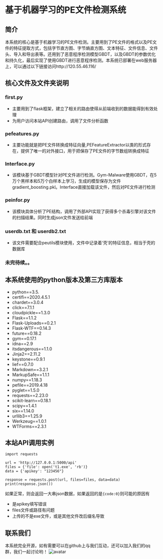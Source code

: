 # 基于机器学习的PE文件检测系统
## 简介
本系统的核心是基于机器学习的PE文件检测。主要用到了PE文件的格式以及PE文件的特征提取方式，包括字节直方图、字节熵直方图、文本特征、文件信息、文件头、导入和导出表等。还用到了恶意程序检测模型GBDT，以及GBDT的参数优化和持久化，最后实现了使用GBDT进行恶意程序检测。本系统已部署在web服务器上，可以通过以下链接访问http://120.55.46.116/
## 核心文件及文件夹说明
### first.py
* 主要用到了flask框架，建立了相关的路由使得从前端收到的数据能得到有效处理
* 为用户访问本站API创建路由，调用了文件分析函数
### pefeatures.py
* 主要功能就是把PE文件转换成特征向量,PEFeatureExtractor以类的形式存在，提供了唯一的对外接口，用于把保存了PE文件的字节数组转换成特征
### Interface.py
* 该模块基于GBDT模型针对PE文件进行检测。Gym-Malware使用GBDT，在5万个黑样本和5万个白样本上学习，生成的模型保存为文件gradient_boosting.pkl。Interface直接加载该文件，然后对PE文件进行检测
### peinfor.py
* 该模块具体分析了PE结构，调用了外部API实现了获得多个杀毒引擎对该文件的扫描结果。同时生成json文件发送给前端
### userdb.txt 和 userdb2.txt
* 该文件需要配合peutils模块使用，文件中记录着‘壳’的特征信息，相当于壳的数据库
### 未完待续。。
## 本系统使用的python版本及第三方库版本
* python==3.5.
* certifi==2020.4.5.1
* chardet==3.0.4
* click==7.1.1
* cloudpickle==1.3.0
* Flask==1.1.2
* Flask-Uploads==0.2.1
* Flask-WTF==0.14.3
* future==0.18.2
* gym==0.17.1
* idna==2.9
* itsdangerous==1.1.0
* Jinja2==2.11.2
* keystone==0.9.1
* lief==0.7.0
* Markdown==3.2.1
* MarkupSafe==1.1.1
* numpy==1.18.3
* pefile==2019.4.18
* pyglet==1.5.0
* requests==2.23.0
* scikit-learn==0.18.1
* scipy==1.4.1
* six==1.14.0
* urllib3==1.25.9
* Werkzeug==1.0.1
* WTForms==2.3.1

## 本站API调用实例
    import requests

    url = 'http://127.0.0.1:5000/api'
    files = {'file': open('t1.exe', 'rb')}
    data = {'apikey': "123456"}

    response = requests.post(url, files=files, data=data)
    print(response.json())
如果正常，则会返回一大串json数据，如果返回的是`{code:0}`则可能的原因有
* 是apikey填写错误
* files文件或路径有问题
* 上传的不是exe文件，或是其他文件改后缀名导致
## 联系我们
本系统完全开源，如有需要可以在github上与我们互动，还可以加入我们的qq群，我们一起讨论哟！
![avatar](https://github.com/dongchendong/malware/blob/master/%E8%81%94%E7%B3%BB%E6%88%91%E4%BB%AC2.jpg)

